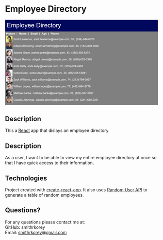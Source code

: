 # Employee Directory
![Employee Directory Screenshot](employee-directory.png)

## Description
This a [React](https://reactjs.org/) app that dislays an employee directory.     

## Description
As a user, I want to be able to view my entire employee directory at once so that I have quick access to their information.

## Technologies
Project created with [create-react-app](https://reactjs.org/docs/create-a-new-react-app.html#create-react-app). It also uses [Random User API](https://randomuser.me/) to generate a table of random employees.

## Questions?
For any questions please contact me at:<br/>
GitHub: smithrkorey<br/>
Email: smithrkorey@gmail.com